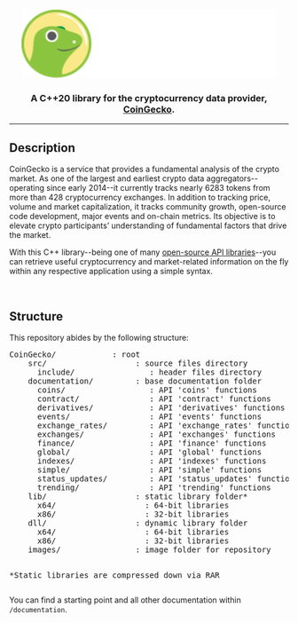 <p align="center">
  <img width="460" height="125" src="/images/coingecko.jpg">
</p>
<h3 align="center">A C++20 library for the cryptocurrency data provider, <a href="https://www.coingecko.com/">CoinGecko</a>.</h3>
<hr>
<h2>Description</h2>
<p>CoinGecko is a service that provides a fundamental analysis of the crypto market. As one of the largest and earliest crypto data aggregators--operating since early 2014--it currently tracks nearly 6283 tokens from more than 428 cryptocurrency exchanges. In addition to tracking price, volume and market capitalization, it tracks community growth, open-source code development, major events and on-chain metrics. Its objective is to elevate crypto participants’ understanding of fundamental factors that drive the market.</p>

<p>With this C++ library--being one of many <a href="https://www.coingecko.com/en/api">open-source API libraries</a>--you can retrieve useful cryptocurrency and market-related information on the fly within any respective application using a simple syntax.</p>
<br>
<h2>Structure</h2>
<p>This repository abides by the following structure:</p>
<pre>CoinGecko/            : root
    src/                   : source files directory
      include/                : header files directory
    documentation/         : base documentation folder
      coins/                  : API 'coins' functions
      contract/               : API 'contract' functions
      derivatives/            : API 'derivatives' functions
      events/                 : API 'events' functions
      exchange_rates/         : API 'exchange_rates' functions 
      exchanges/              : API 'exchanges' functions
      finance/                : API 'finance' functions
      global/                 : API 'global' functions
      indexes/                : API 'indexes' functions
      simple/                 : API 'simple' functions
      status_updates/         : API 'status_updates' functions
      trending/               : API 'trending' functions
    lib/                   : static library folder*
      x64/                   : 64-bit libraries
      x86/                   : 32-bit libraries
    dll/                   : dynamic library folder
      x64/                   : 64-bit libraries
      x86/                   : 32-bit libraries
    images/                : image folder for repository

*Static libraries are compressed down via RAR
</pre>
<p>You can find a starting point and all other documentation within <code>/documentation</code>.
